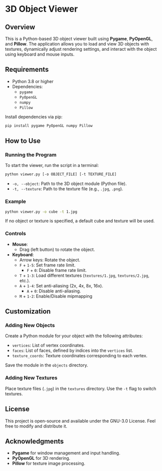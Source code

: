 
# 3D Object Viewer

## Overview

This is a Python-based 3D object viewer built using **Pygame**, **PyOpenGL**, and **Pillow**. The application allows you to load and view 3D objects with textures, dynamically adjust rendering settings, and interact with the object using keyboard and mouse inputs.

## Requirements

- Python 3.8 or higher
- Dependencies:
  - `pygame`
  - `PyOpenGL`
  - `numpy`
  - `Pillow`

Install dependencies via pip:

```bash
pip install pygame PyOpenGL numpy Pillow
```


## How to Use

### Running the Program

To start the viewer, run the script in a terminal:

```bash
python viewer.py [-o OBJECT_FILE] [-t TEXTURE_FILE]
```

- `-o, --object`: Path to the 3D object module (Python file).
- `-t, --texture`: Path to the texture file (e.g., `.jpg`, `.png`).

### Example

```bash
python viewer.py -o cube -t 1.jpg
```

If no object or texture is specified, a default cube and texture will be used.

### Controls

- **Mouse**:
  - Drag (left button) to rotate the object.
- **Keyboard**:
  - Arrow keys: Rotate the object.
  - `F` + `1-5`: Set frame rate limit.
    - `F` + `0`: Disable frame rate limit.
  - `T` + `1-3`: Load different textures (`textures/1.jpg`, `textures/2.jpg`, etc.).
  - `A` + `1-4`: Set anti-aliasing (2x, 4x, 8x, 16x).
    - `A` + `0`: Disable anti-aliasing.
  - `M` + `1-2`: Enable/Disable mipmapping

## Customization

### Adding New Objects

Create a Python module for your object with the following attributes:

- `vertices`: List of vertex coordinates.
- `faces`: List of faces, defined by indices into the `vertices` list.
- `texture_coords`: Texture coordinates corresponding to each vertex.

Save the module in the `objects` directory.

### Adding New Textures

Place texture files (`.jpg`) in the `textures` directory. Use the `-t` flag to switch textures.

## License

This project is open-source and available under the GNU-3.0 License. Feel free to modify and distribute it.

## Acknowledgments

- **Pygame** for window management and input handling.
- **PyOpenGL** for 3D rendering.
- **Pillow** for texture image processing.
